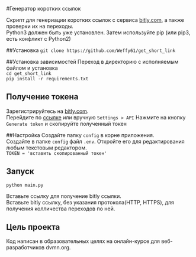#Генератор коротких ссылок

Скрипт для генериации коротких ссылок с сервиса [bitly.com](https://bitly.com), а также проверки их на переходы.  
Python3 должен быть уже установлен. Затем используйте pip (или pip3, есть конфликт с Python2)

##Установка
`git clone https://github.com/Weffy61/get_short_link`

##Установка зависимостей
Переход в директорию с исполняемым файлом и установка  
`cd get_short_link`  
`pip install -r requirements.txt`  

## Получение токена  
Зарегистрируйтесь на [bitly.com](https://bitly.com).  
Перейдите по [ссылке](https://app.bitly.com/settings/api/) или вручную `Settings > API`
Нажмите на кнопку `Generate token` и скопируйте полученный токен  

##Настройка
Создайте папку `config` в корне приложения.  
Создайте в папке `config` файл `.env`. Откройте его для редактирования любым текстовым редактором.  
`TOKEN = 'вставить скопированный токен'`  
## Запуск  

`python main.py`  

Вставьте ссылку для получение bitly ссылки.  
Вставьте bitly ссылку, без указания протокола(HTTP, HTTPS), для получения колличества переходов по ней.

## Цель проекта

Код написан в образовательных целях на онлайн-курсе для веб-разработчиков dvmn.org.
